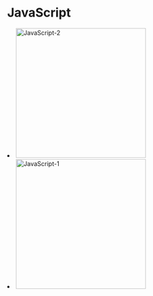 # JavaScript

<list type="none" columns="5">
<li>
    <a href="모던-리액트-Deep-Dive.md">
        <img src="모던 자바스크립트 Deep Dive.jpg" alt="JavaScript-2" height="300"/>
    </a>
</li>
<li>
    <a href="코어-자바스크립트.md">
        <img src="코어 자바스크립트.jpg" alt="JavaScript-1" height="300"/>
    </a>
</li>
</list>